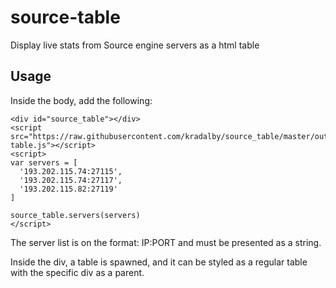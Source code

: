 # source-table

Display live stats from Source engine servers as a html table

## Usage
Inside the body, add the following:

    <div id="source_table"></div>
    <script src="https://raw.githubusercontent.com/kradalby/source_table/master/out/source-table.js"></script>
    <script>
    var servers = [
      '193.202.115.74:27115',
      '193.202.115.74:27117',
      '193.202.115.82:27119'
    ]

    source_table.servers(servers)
    </script>

The server list is on the format: IP:PORT and must be presented as a string.

Inside the div, a table is spawned, and it can be styled as a regular table with the specific div as a parent.

